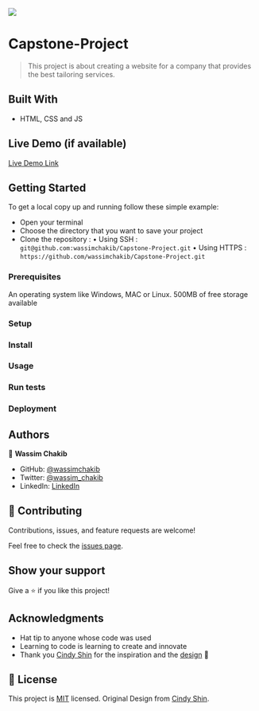 ![](https://img.shields.io/badge/Microverse-blueviolet)

# Capstone-Project

> This project is about creating a website for a company that provides the best tailoring services.


## Built With

- HTML, CSS and JS

## Live Demo (if available)

[Live Demo Link](https://wassimchakib.github.io/Capstone-Project/)


## Getting Started

To get a local copy up and running follow these simple example:
- Open your terminal
- Choose the directory that you want to save your project
- Clone the repository : 
 • Using SSH : `git@github.com:wassimchakib/Capstone-Project.git` 
 • Using HTTPS : `https://github.com/wassimchakib/Capstone-Project.git`

### Prerequisites
An operating system like Windows, MAC or Linux. 
500MB of free storage available

### Setup

### Install

### Usage

### Run tests

### Deployment



## Authors

👤 **Wassim Chakib**

- GitHub: [@wassimchakib](https://github.com/wassimchakib)
- Twitter: [@wassim_chakib](https://twitter.com/wassim_chakib)
- LinkedIn: [LinkedIn](https://www.linkedin.com/in/wassimchakib/)


## 🤝 Contributing

Contributions, issues, and feature requests are welcome!

Feel free to check the [issues page](../../issues/).

## Show your support

Give a ⭐️ if you like this project!

## Acknowledgments

- Hat tip to anyone whose code was used
- Learning to code is learning to create and innovate
- Thank you [Cindy Shin](https://www.behance.net/adagio07) for the inspiration and the [design](https://www.behance.net/gallery/29845175/CC-Global-Summit-2015) 👏

## 📝 License

This project is [MIT](./LICENSE) licensed.
Original Design from [Cindy Shin](https://www.behance.net/adagio07).

